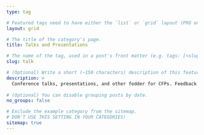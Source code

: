 ```yaml
---
type: tag

# Featured tags need to have either the `list` or `grid` layout (PRO only).
layout: grid

# The title of the category's page.
title: Talks and Presentations

# The name of the tag, used in a post's front matter (e.g. tags: [<slug>]).
slug: talk

# (Optional) Write a short (~150 characters) description of this featured category.
description: >
  Conference talks, presentations, and other fodder for CFPs. Feedback welcome [@BeerMetalPC](https://twitter.com/BeerMetalPC).
      
# (Optional) You can disable grouping posts by date.
no_groups: false

# Exclude the example category from the sitemap.
# DON'T USE THIS SETTING IN YOUR CATEGORIES!
sitemap: true
---
```


